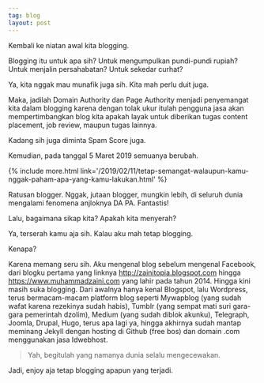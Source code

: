 ```yaml
---
tag: blog
layout: post
---
```


Kembali ke niatan awal kita blogging.

Blogging itu untuk apa sih? Untuk mengumpulkan pundi-pundi rupiah? Untuk menjalin persahabatan? Untuk sekedar curhat?

Ya, kita nggak mau munafik juga sih. Kita mah perlu duit juga.

Maka, jadilah Domain Authority dan Page Authority menjadi penyemangat kita dalam blogging karena dengan tolak ukur itulah pengguna jasa akan mempertimbangkan blog kita apakah layak untuk diberikan tugas content placement, job review, maupun tugas lainnya.

Kadang sih juga diminta Spam Score juga.

Kemudian, pada tanggal 5 Maret 2019 semuanya berubah.

{% include more.html link='/2019/02/11/tetap-semangat-walaupun-kamu-nggak-paham-apa-yang-kamu-lakukan.html' %}

Ratusan blogger. Nggak, jutaan blogger, mungkin lebih, di seluruh dunia mengalami fenomena anjloknya DA PA. Fantastis!

Lalu, bagaimana sikap kita? Apakah kita menyerah?

Ya, terserah kamu aja sih. Kalau aku mah tetap blogging.

Kenapa?

Karena memang seru sih. Aku mengenal blog sebelum mengenal Facebook, dari blogku pertama yang linknya <http://zainitopia.blogspot.com> hingga <https://www.muhammadzaini.com> yang lahir pada tahun 2014. Hingga kini masih suka blogging. Dari awalnya hanya kenal Blogspot, lalu Wordpress, terus bermacam-macam platform blog seperti Mywapblog (yang sudah wafat karena rezekinya sudah habis), Tumblr (yang sempat mati suri gara-gara pemerintah dzolim), Medium (yang sudah diblok akunku), Telegraph, Joomla, Drupal, Hugo, terus apa lagi ya, hingga akhirnya sudah mantap meminang Jekyll dengan hosting di Github (free bos) dan domain .com menggunakan jasa Idwebhost.

> Yah, begitulah yang namanya dunia selalu mengecewakan.

Jadi, enjoy aja tetap blogging apapun yang terjadi.